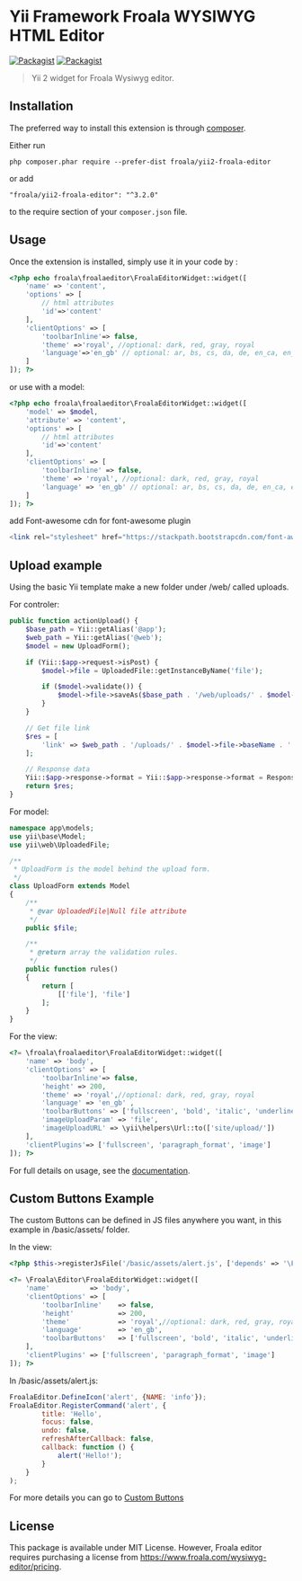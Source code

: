 # Yii Framework Froala WYSIWYG HTML Editor

[![Packagist](https://img.shields.io/packagist/v/froala/yii2-froala-editor.svg)](https://packagist.org/packages/froala/yii2-froala-editor)
[![Packagist](https://img.shields.io/packagist/dt/froala/yii2-froala-editor.svg)](https://packagist.org/packages/froala/yii2-froala-editor)

>Yii 2 widget for Froala Wysiwyg editor.

## Installation

The preferred way to install this extension is through [composer](http://getcomposer.org/download/).

Either run

```
php composer.phar require --prefer-dist froala/yii2-froala-editor
```

or add

```
"froala/yii2-froala-editor": "^3.2.0"
```

to the require section of your `composer.json` file.


## Usage

Once the extension is installed, simply use it in your code by  :

```php
<?php echo froala\froalaeditor\FroalaEditorWidget::widget([
    'name' => 'content',
    'options' => [
        // html attributes
        'id'=>'content'
    ],
    'clientOptions' => [
        'toolbarInline'=> false,
        'theme' =>'royal', //optional: dark, red, gray, royal
        'language'=>'en_gb' // optional: ar, bs, cs, da, de, en_ca, en_gb, en_us ...
    ]
]); ?>
```

or use with a model:

```php
<?php echo froala\froalaeditor\FroalaEditorWidget::widget([
    'model' => $model,
    'attribute' => 'content',
    'options' => [
        // html attributes
        'id'=>'content'
    ],
    'clientOptions' => [
        'toolbarInline' => false,
        'theme' => 'royal', //optional: dark, red, gray, royal
        'language' => 'en_gb' // optional: ar, bs, cs, da, de, en_ca, en_gb, en_us ...
    ]
]); ?>
```

add Font-awesome cdn for font-awesome plugin
```php
<link rel="stylesheet" href="https://stackpath.bootstrapcdn.com/font-awesome/4.7.0/css/font-awesome.min.css">
```

## Upload example

Using the basic Yii template make a new folder under /web/ called uploads.

For controler: 

```php
public function actionUpload() {
    $base_path = Yii::getAlias('@app');
    $web_path = Yii::getAlias('@web');
    $model = new UploadForm();

    if (Yii::$app->request->isPost) {
        $model->file = UploadedFile::getInstanceByName('file');

        if ($model->validate()) {
            $model->file->saveAs($base_path . '/web/uploads/' . $model->file->baseName . '.' . $model->file->extension);
        }
    }

    // Get file link
    $res = [
        'link' => $web_path . '/uploads/' . $model->file->baseName . '.' . $model->file->extension,
    ];

    // Response data
    Yii::$app->response->format = Yii::$app->response->format = Response::FORMAT_JSON;
    return $res;
}
```

For model: 

```php
namespace app\models;
use yii\base\Model;
use yii\web\UploadedFile;

/**
 * UploadForm is the model behind the upload form.
 */
class UploadForm extends Model
{
    /**
     * @var UploadedFile|Null file attribute
     */
    public $file;

    /**
     * @return array the validation rules.
     */
    public function rules()
    {
        return [
            [['file'], 'file']
        ];
    }
}
```

For the view:

```php
<?= \froala\froalaeditor\FroalaEditorWidget::widget([
    'name' => 'body',
    'clientOptions' => [
        'toolbarInline'=> false,
        'height' => 200,
        'theme' => 'royal',//optional: dark, red, gray, royal
        'language' => 'en_gb' ,
        'toolbarButtons' => ['fullscreen', 'bold', 'italic', 'underline', '|', 'paragraphFormat', 'insertImage'],
        'imageUploadParam' => 'file',
        'imageUploadURL' => \yii\helpers\Url::to(['site/upload/'])
    ],
    'clientPlugins'=> ['fullscreen', 'paragraph_format', 'image']
]); ?>
```

For full details on usage, see the [documentation](https://froala.com/wysiwyg-editor/docs).

## Custom Buttons Example

The custom Buttons can be defined in JS files anywhere you want, in this example in /basic/assets/ folder.

In the view:

```php
<?php $this->registerJsFile('/basic/assets/alert.js', ['depends' => '\Froala\Editor\FroalaEditorAsset']);?>

<?= \Froala\Editor\FroalaEditorWidget::widget([
    'name'          => 'body',
    'clientOptions' => [
        'toolbarInline'    => false,
        'height'           => 200,
        'theme'            => 'royal',//optional: dark, red, gray, royal
        'language'         => 'en_gb',
        'toolbarButtons'   => ['fullscreen', 'bold', 'italic', 'underline', '|', 'paragraphFormat', 'insertImage', 'alert']
    ],
    'clientPlugins' => ['fullscreen', 'paragraph_format', 'image']
]); ?>
```

In /basic/assets/alert.js:

```js
FroalaEditor.DefineIcon('alert', {NAME: 'info'});
FroalaEditor.RegisterCommand('alert', {
        title: 'Hello',
        focus: false,
        undo: false,
        refreshAfterCallback: false,
        callback: function () {
            alert('Hello!');
        }
    }
);
```

For more details you can go to [Custom Buttons](https://www.froala.com/wysiwyg-editor/examples/custom-buttons)
## License

This package is available under MIT License. However, Froala editor requires purchasing a license from https://www.froala.com/wysiwyg-editor/pricing.
